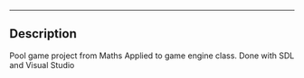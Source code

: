---

## Description
Pool game project from Maths Applied to game engine class.
Done with SDL and Visual Studio





